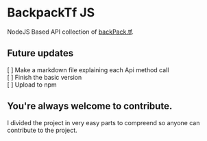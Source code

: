 # BackpackTf JS
NodeJS Based API collection of [backPack.tf](backpack.tf).

## Future updates
[ ] Make a markdown file explaining each Api method call <br />
[ ] Finish the basic version <br />
[ ] Upload to npm

## You're always welcome to contribute.
I divided the project in very easy parts to compreend so anyone can contribute to the project.